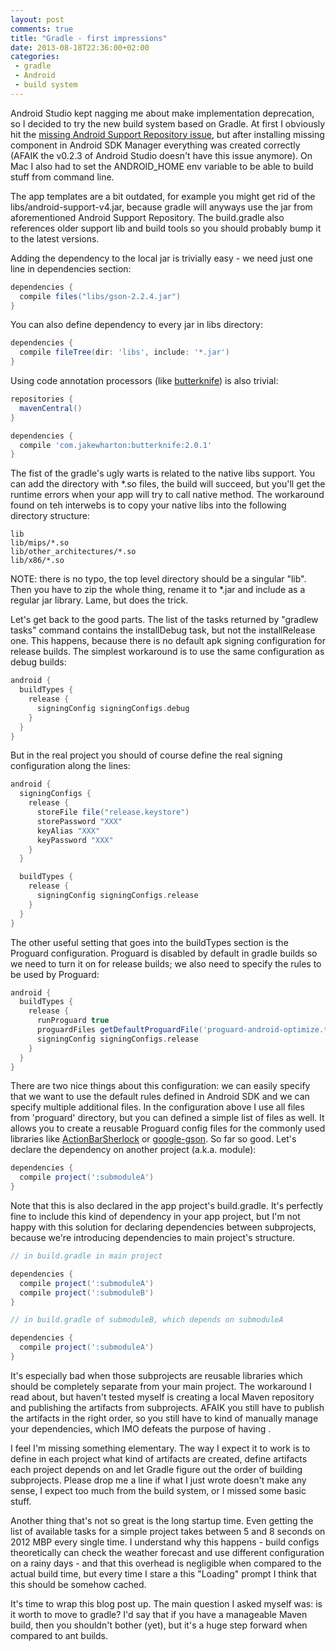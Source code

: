 ```yaml
---
layout: post
comments: true
title: "Gradle - first impressions"
date: 2013-08-18T22:36:00+02:00
categories:
 - gradle
 - Android
 - build system
---
```


Android Studio kept nagging me about make implementation deprecation, so I decided to try the new build system based on Gradle. At first I obviously hit the [missing Android Support Repository issue](http://developer.android.com/sdk/installing/studio.html#Troubleshooting), but after installing missing component in Android SDK Manager everything was created correctly (AFAIK the v0.2.3 of Android Studio doesn't have this issue anymore). On Mac I also had to set the ANDROID_HOME env variable to be able to build stuff from command line.

The app templates are a bit outdated, for example you might get rid of the libs/android-support-v4.jar, because gradle will anyways use the jar from aforementioned Android Support Repository. The build.gradle also references older support lib and build tools so you should probably bump it to the latest versions.

Adding the dependency to the local jar is trivially easy - we need just one line in dependencies section:

``` groovy
dependencies {
  compile files("libs/gson-2.2.4.jar")
}
```

You can also define dependency to every jar in libs directory:

``` groovy
dependencies {
  compile fileTree(dir: 'libs', include: '*.jar')
}
```

Using code annotation processors (like [butterknife](https://github.com/JakeWharton/butterknife)) is also trivial:

``` groovy
repositories {
  mavenCentral()
}

dependencies {
  compile 'com.jakewharton:butterknife:2.0.1'
}
```

The fist of the gradle's ugly warts is related to the native libs support. You can add the directory with *.so files, the build will succeed, but you'll get the runtime errors when your app will try to call native method. The workaround found on teh interwebs is to copy your native libs into the following directory structure:

```
lib
lib/mips/*.so
lib/other_architectures/*.so
lib/x86/*.so
```

NOTE: there is no typo, the top level directory should be a singular "lib". Then you have to zip the whole thing, rename it to *.jar and include as a regular jar library. Lame, but does the trick.

Let's get back to the good parts. The list of the tasks returned by "gradlew tasks" command contains the installDebug task, but not the installRelease one. This happens, because there is no default apk signing configuration for release builds. The simplest workaround is to use the same configuration as debug builds:

``` groovy
android {
  buildTypes {
    release {
      signingConfig signingConfigs.debug
    }
  }
}
```

But in the real project you should of course define the real signing configuration along the lines: 

``` groovy
android {
  signingConfigs {
    release {
      storeFile file("release.keystore")
      storePassword "XXX"
      keyAlias "XXX"
      keyPassword "XXX"
    }
  }

  buildTypes {
    release {
      signingConfig signingConfigs.release
    }
  }
}
```

The other useful setting that goes into the buildTypes section is the Proguard configuration. Proguard is disabled by default in gradle builds so we need to turn it on for release builds; we also need to specify the rules to be used by Proguard: 

``` groovy
android {
  buildTypes {
    release {
      runProguard true
      proguardFiles getDefaultProguardFile('proguard-android-optimize.txt'), file('proguard').listFiles()
      signingConfig signingConfigs.release
    }
  }
}
```

There are two nice things about this configuration: we can easily specify that we want to use the default rules defined in Android SDK and we can specify multiple additional files. In the configuration above I use all files from 'proguard' directory, but you can defined a simple list of files as well. It allows you to create a reusable Proguard config files for the commonly used libraries like [ActionBarSherlock](http://actionbarsherlock.com/) or [google-gson](https://code.google.com/p/google-gson/). 
So far so good. Let's declare the dependency on another project (a.k.a. module):

``` groovy
dependencies {
  compile project(':submoduleA')
}
```

Note that this is also declared in the app project's build.gradle. It's perfectly fine to include this kind of dependency in your app project, but I'm not happy with this solution for declaring dependencies between subprojects, because we're introducing dependencies to main project's structure.

``` groovy
// in build.gradle in main project

dependencies {
  compile project(':submoduleA')
  compile project(':submoduleB')
}

// in build.gradle of submoduleB, which depends on submoduleA

dependencies {
  compile project(':submoduleA')
}
```

It's especially bad when those subprojects are reusable libraries which should be completely separate from your main project. The workaround I read about, but haven't tested myself is creating a local Maven repository and publishing the artifacts from subprojects. AFAIK you still have to publish the artifacts in the right order, so you still have to kind of manually manage your dependencies, which IMO defeats the purpose of having .

I feel I'm missing something elementary. The way I expect it to work is to define in each project what kind of artifacts are created, define artifacts each project depends on and let Gradle figure out the order of building subprojects. Please drop me a line if what I just wrote doesn't make any sense, I expect too much from the build system, or I missed some basic stuff.

Another thing that's not so great is the long startup time. Even getting the list of available tasks for a simple project takes between 5 and 8 seconds on 2012 MBP every single time. I understand why this happens - build configs theoretically can check the weather forecast and use different configuration on a rainy days - and that this overhead is negligible when compared to the actual build time, but every time I stare a this "Loading" prompt I think that this should be somehow cached.

It's time to wrap this blog post up. The main question I asked myself was: is it worth to move to gradle? I'd say that if you have a manageable Maven build, then you shouldn't bother (yet), but it's a huge step forward when compared to ant builds.
